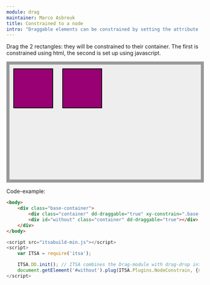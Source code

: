```yaml
---
module: drag
maintainer: Marco Asbreuk
title: Constrained to a node
intro: "Draggable elements can be constrained by setting the attribute <b>xy-constrain=\"css-selector\"</b>, or using javascript by using <b>node.plugin(ITSA.Plugins.NodeConstrain, {selector: 'css-selector'})</b>. The plugin does nothing more than add the right attribute to the draggable Element, and it just works.</b>"
---
```


<style type="text/css">
    .base-container {
        width: 500px;
        height: 300px;
        background-color: #EEE;
        border: solid 8px #999;
        margin-bottom: 1em;
    }
    .container {
        margin: 10px;
        height: 100px;
        width: 100px;
        background-color: #990073;
        border: 2px solid #000;
        display: inline-block;
        *display: inline;
        *zoom: 1;
    }
</style>

Drag the 2 rectangles: they will be constrained to their container. The first is constrained using html, the second is set up using javascript.

<div class="base-container">
    <div class="container" dd-draggable="true" xy-constrain=".base-container"></div>
    <div id="without" class="container" dd-draggable="true"></div>
</div>

<p class="spaced">Code-example:</p>

```html
<body>
    <div class="base-container">
        <div class="container" dd-draggable="true" xy-constrain=".base-container"></div>
        <div id="without" class="container" dd-draggable="true"></div>
    </div>
</body>
```

```js
<script src="itsabuild-min.js"></script>
<script>
    var ITSA = require('itsa');

    ITSA.DD.init(); // ITSA combines the Drag-module with drag-drop into ITSA.DD
    document.getElement('#without').plug(ITSA.Plugins.NodeConstrain, {selector: '.base-container'});
</script>
```

<script src="../../dist/itsabuild.js"></script>
<script>
    var ITSA = require('itsa');

    ITSA.DD.init(); // ITSA combines the Drag-module with drag-drop into ITSA.DD
    document.getElement('#without').plug(ITSA.Plugins.NodeConstrain, {selector: '.base-container'});
</script>
